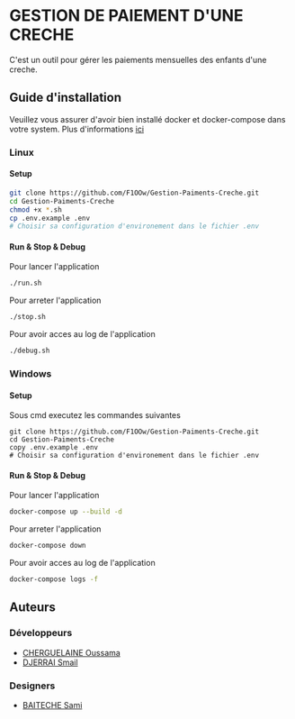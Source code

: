 # GESTION DE PAIEMENT D'UNE CRECHE
C'est un outil pour gérer les paiements mensuelles des enfants d'une creche.

## Guide d'installation
Veuillez vous assurer d'avoir bien installé docker et docker-compose dans votre system.
Plus d'informations [ici](https://docs.docker.com/engine/install/)


### Linux

#### Setup
```bash
git clone https://github.com/F1OOw/Gestion-Paiments-Creche.git
cd Gestion-Paiments-Creche
chmod +x *.sh
cp .env.example .env
# Choisir sa configuration d'environement dans le fichier .env
```
#### Run & Stop & Debug
Pour lancer l'application
```bash
./run.sh
```
Pour arreter l'application
```bash
./stop.sh
```
Pour avoir acces au log de l'application
```bash
./debug.sh
```

### Windows
#### Setup
Sous cmd executez les commandes suivantes
```
git clone https://github.com/F1OOw/Gestion-Paiments-Creche.git
cd Gestion-Paiments-Creche
copy .env.example .env
# Choisir sa configuration d'environement dans le fichier .env
```

#### Run & Stop & Debug
Pour lancer l'application
```bash
docker-compose up --build -d
```
Pour arreter l'application
```bash
docker-compose down
```
Pour avoir acces au log de l'application
```bash
docker-compose logs -f
```

## Auteurs

### Développeurs
* [CHERGUELAINE Oussama](https://github.com/ousscher)
* [DJERRAI Smail](https://github.com/F1OOw)

### Designers
* [BAITECHE Sami](https://github.com/sami)
